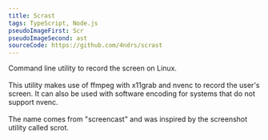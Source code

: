 ```yaml
---
title: Scrast
tags: TypeScript, Node.js
pseudoImageFirst: Scr
pseudoImageSecond: ast
sourceCode: https://github.com/4ndrs/scrast
---
```

Command line utility to record the screen on Linux.
<br />
<br />
This utility makes use of ffmpeg with x11grab and nvenc to record the user's screen. It can also be used with software encoding for systems that do not support nvenc.
<br />
<br />
The name comes from "screencast" and was inspired by the screenshot utility called scrot.

